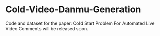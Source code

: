 # Cold-Video-Danmu-Generation
Code and dataset for the paper: Cold Start Problem For Automated Live Video Comments will be released soon.
